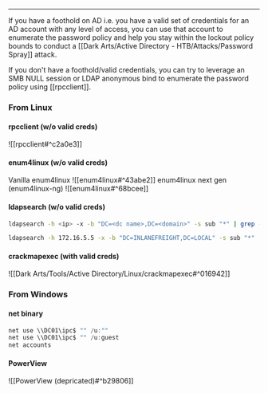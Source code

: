 -- -
If you have a foothold on AD i.e. you have a valid set of credentials for an AD account with any level of access, you can use that account to enumerate the password policy and help you stay within the lockout policy bounds to conduct a [[Dark Arts/Active Directory - HTB/Attacks/Password Spray]] attack. 

If you don't have a foothold/valid credentials, you can try to leverage an SMB NULL session or LDAP anonymous bind to enumerate the password policy using [[rpcclient]].

### From Linux
#### rpcclient (w/o valid creds)
![[rpcclient#^c2a0e3]]
#### enum4linux (w/o valid creds)
Vanilla enum4linux
![[enum4linux#^43abe2]]
enum4linux next gen (enum4linux-ng)
![[enum4linux#^68bcee]]
#### ldapsearch (w/o valid creds)
```bash
ldapsearch -h <ip> -x -b "DC=<dc name>,DC=<domain>" -s sub "*" | grep -m 1 -B 10 pwdHistoryLength

ldapsearch -h 172.16.5.5 -x -b "DC=INLANEFREIGHT,DC=LOCAL" -s sub "*" | grep -m 1 -B 10 pwdHistoryLength
```
#### crackmapexec (with valid creds)
![[Dark Arts/Tools/Active Directory/Linux/crackmapexec#^016942]]
### From Windows
#### net binary
```powershell
net use \\DC01\ipc$ "" /u:""
net use \\DC01\ipc$ "" /u:guest
net accounts
```
#### PowerView
![[PowerView (depricated)#^b29806]]